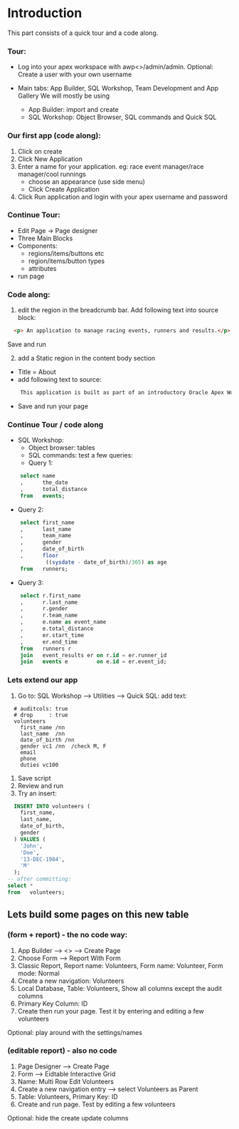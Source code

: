 # Introduction
This part consists of a quick tour and a code along.

### Tour:
* Log into your apex workspace with awp<<some number>>/admin/admin.
  Optional: Create a user with your own username

* Main tabs: App Builder, SQL Workshop, Team Development and App Gallery
  We will mostly be using
  * App Builder: import and create
  * SQL Workshop: Object Browser, SQL commands and Quick SQL
  
### Our first app (code along):
1. Click on create
1. Click New Application
1. Enter a name for your application. eg: race event manager/race manager/cool runnings
   * choose an appearance (use side menu)
   * Click Create Application
1. Click Run application and login with your apex username and password

### Continue Tour:
- Edit Page -> Page designer
- Three Main Blocks
- Components:
  * regions/items/buttons etc
  * region/items/button types
  * attributes
- run page

### Code along:
1. edit the region in the breadcrumb bar. Add following text into source block:
```` html
  <p> An application to manage racing events, runners and results.</p>
````
  Save and run

2. add a Static region in the content body section
  * Title = About
  * add following text to source:
```` html
    This application is built as part of an introductory Oracle Apex Workshop, compliments of Qualogy Caribbean. </br>The workshop can be downloaded at <a href="https://github.com/SullivanC137/Apex-Workshops" target="_blank"> Github</a>. </br>If you have any more questions after this workshop, just send an <a href="mailto:sullivan.kromosoeto@outlook.com?&subject=Question%20about%20the%20APEX%20workshop&body=Hi%20Sullivan%2C%0A%0AI%20have%20the%20following%20question%20about%20that%20last%20apex%20workshop.%0A%0A%3Cyour%20question%3E%0A%0ARegards%2C%0A%3Cyour%20name%3E%0A">email to Sullivan Kromosoeto</a>.
````
  * Save and run your page
  
### Continue Tour / code along
- SQL Workshop:
  * Object browser: tables
  * SQL commands: test a few queries:
  * Query 1:
```` sql
    select name
    ,      the_date
    ,      total_distance
    from   events;
````
  * Query 2:
```` sql
    select first_name
    ,      last_name
    ,      team_name
    ,      gender
    ,      date_of_birth
    ,      floor
            ((sysdate - date_of_birth)/365) as age
    from   runners;
````
  * Query 3:
```` sql
    select r.first_name
    ,      r.last_name
    ,      r.gender
    ,      r.team_name
    ,      e.name as event_name
    ,      e.total_distance
    ,      er.start_time
    ,      er.end_time
    from   runners r
    join   event_results er on r.id = er.runner_id
    join   events e         on e.id = er.event_id;
````

### Lets extend our app
1. Go to: SQL Workshop --> Utilities --> Quick SQL:
add text:
````
  # auditcols: true
  # drop     : true
  volunteers
    first_name /nn
    last_name  /nn
    date_of_birth /nn
    gender vc1 /nn  /check M, F
    email
    phone
    duties vc100
 ````
1. Save script
1. Review and run
1. Try an insert:
```` sql
  INSERT INTO volunteers (
    first_name,
    last_name,
    date_of_birth,
    gender
  ) VALUES (
    'John',
    'Doe',
    '13-DEC-1984',
    'M'
  );
-- after committing:
select * 
from   volunteers;
````

## Lets build some pages on this new table
### (form + report) - the no code way:
1. App Builder --> <<your app>> --> Create Page
2. Choose Form --> Report With Form
3. Classic Report, Report name: Volunteers, Form name: Volunteer, Form mode: Normal
4. Create a new navigation: Volunteers
5. Local Database, Table: Volunteers, Show all columns except the audit columns
6. Primary Key Column: ID
7. Create then run your page. Test it by entering and editing a few volunteers

Optional: play around with the settings/names

### (editable report) - also no code
1. Page Designer --> Create Page
2. Form --> Eidtable Interactive Grid
3. Name: Multi Row Edit Volunteers
4. Create a new navigation entry --> select Volunteers as Parent
5. Table: Volunteers, Primary Key: ID
6. Create and run page. Test by editing a few volunteers

Optional: hide the create update columns
